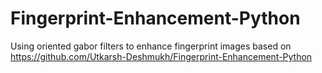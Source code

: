 # Fingerprint-Enhancement-Python
Using oriented gabor filters to enhance fingerprint images based on https://github.com/Utkarsh-Deshmukh/Fingerprint-Enhancement-Python
